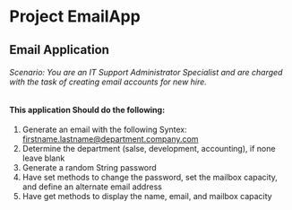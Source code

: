 # Project EmailApp

## Email Application 

###### Scenario: You are an IT Support Administrator Specialist and are charged with the task of creating email accounts for new hire.

#### This application Should do the following:
1. Generate an email with the following Syntex: firstname.lastname@department.company.com
2. Determine the department (salse, development, accounting), if none leave blank
3. Generate a random String password
4. Have set methods to change the password, set the mailbox capacity,  and define an alternate email address
5. Have get methods to display the name, email, and mailbox capacity 
